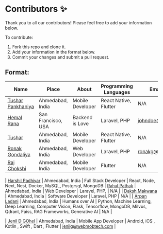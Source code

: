 # Contributors ✨

Thank you to all our contributors! Please feel free to add your information below.

To contribute:

1. Fork this repo and clone it.
2. Add your information in the format below.
3. Commit your changes and submit a pull request.

## Format:

| Name | Place | About | Programming Languages | Email (Optional) |
| --- | --- | --- | --- | --- |
| [Tushar Pankhaniya](https://github.com/wmt-mob-tushar) | Ahmedabad, India | Mobile Developer | React Native, Flutter | N/A |
| [Hemal Rana](https://github.com/johndoe) | San Francisco, USA | Backend is Love | Laravel, PHP | johndoe@email.com |
| [Tushar](https://github.com/wmt-mob-tushar) | Ahmedabad, India | Mobile Developer | React Native, Flutter | N/A |
| [Ronak Gondaliya](https://github.com/wmt-web-ronakg/) | Ahmedabad, India | Web Developer | Laravel, PHP | ronakg@webmobtech.com |
   [Raj Chokshi](https://github.com/wmt-raj-mobile/) | Ahmedabad, India | Mobile Developer |Flutter | N/A |

| [Harshil Padhiyar](https://github.com/harshilphs) | Ahmedabad, India | Full Stack Developer | React, Node, Next, Nest, Docker, MySQL, Postgrsql, MongoDB
| [Rahul Pathak](https://github.com/rahulpathak1706/) | Ahmedabad, India | Web Developer | Laravel, PHP, | N/A |
| [Daksh Makwana](https://github.com/daksh-wmt) | Ahmedabad, India | Software Developer | Laravel, PHP | N/A |
| [Arpan Ladani](https://github.com/wmt-web-arpanl) | Ahmedabad, India | Humans over AI | Python, Machine Learning, Deep Learning, Computer Vision, Flask, Tensorflow, MongoDB, Milvus, Qdrant, Faiss, RAG Frameworks, Generative AI | N/A |
<!-- | [YOUR NAME](https://github.com/your-profile) | Your City, Country | Short bio or introduction | List the languages you know or are learning | Your email (optional) | -->

| [Jenil D GOhel](https://github.com/wm-jenildgohel) | Ahmedabad, India | Mobile App Developer | Android, iOS , Kotlin , Swift , Dart , Flutter | jenilg@webmobtech.com |

<!--^^^^^ Write your information here without blank spacing ^^^^ -->
